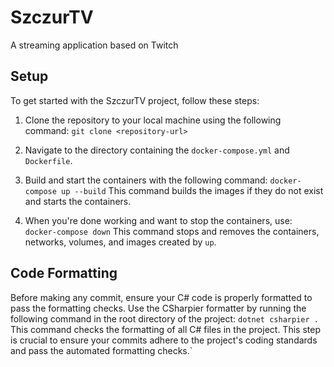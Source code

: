 # SzczurTV
A streaming application based on Twitch


## Setup

To get started with the SzczurTV project, follow these steps:

1. Clone the repository to your local machine using the following command:
`git clone <repository-url>`

2. Navigate to the directory containing the `docker-compose.yml` and `Dockerfile`.

3. Build and start the containers with the following command:
`docker-compose up --build`
This command builds the images if they do not exist and starts the containers.

4. When you're done working and want to stop the containers, use:
`docker-compose down`
This command stops and removes the containers, networks, volumes, and images created by `up`.

## Code Formatting

Before making any commit, ensure your C# code is properly formatted to pass the formatting checks. Use the CSharpier formatter by running the following command in the root directory of the project:
`dotnet csharpier .`
This command checks the formatting of all C# files in the project. This step is crucial to ensure your commits adhere to the project's coding standards and pass the automated formatting checks.`

